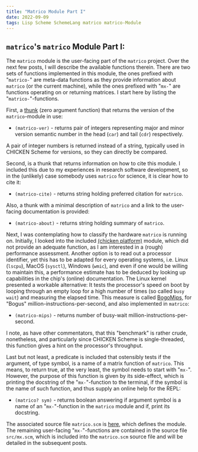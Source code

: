 ```yaml
---
title: "Matrico Module Part I"
date: 2022-09-09
tags: Lisp Scheme SchemeLang matrico matrico-Module
---
```


## `matrico`'s `matrico` Module Part I:

The `matrico` module is the user-facing part of the `matrico` project.
Over the next few posts, I will describe the available functions therein.
There are two sets of functions implemented in this module,
the ones prefixed with "`matrico-`" are meta-data functions as they provide information about `matrico` (or the current machine),
while the ones prefixed with "`mx-`" are functions operating on or returning matrices.
I start here by listing the "`matrico-`"-functions.

First, a [thunk](https://en.wikipedia.org/wiki/Thunk#Functional_programming) (zero argument function) that returns the
version of the `matrico`-module in use:

* `(matrico-ver)` - returns pair of integers representing major and minor version semantic number in the head (`car`) and tail (`cdr`) respectively.

A pair of integer numbers is returned instead of a string, typically used in CHICKEN Scheme for versions,
so they can directly be compared.

Second, is a thunk that returns information on how to cite this module.
I included this due to my experiences in research software development,
so in the (unlikely) case somebody uses `matrico` for science, it is clear how to cite it:

* `(matrico-cite)` - returns string holding preferred citation for `matrico`.

Also, a thunk with a minimal description of `matrico` and a link to the user-facing documentation is provided:

* `(matrico-about)` - returns string holding summary of `matrico`.

Next, I was contemplating how to classify the hardware `matrico` is running on.
Initially, I looked into the included [(chicken platform)](http://wiki.call-cc.org/man/5/Module%20(chicken%20platform)) module,
which did not provide an adequate function, as I am interested in a (rough) performance assessment.
Another option is to read out a processor identifier,
yet this has to be adapted for every operating systems, i.e. Linux (`lscpu`), MacOS (`sysctl`), Windows (`wmic`),
and even if one would be willing to maintain this, a performance estimate has to be deduced by looking up capabilities
in the chip's (online) documentation.
The Linux kernel presented a workable alternative: It tests the processor's speed on boot by looping through an empty loop
for a high number of times  (so called `busy wait`) and measuring the elapsed time.
This measure is called [BogoMips](https://en.wikipedia.org/wiki/BogoMips),
for "Bogus" million-instructions-per-second, and also implemented in `matrico`:

* `(matrico-mips)` - returns number of busy-wait million-instructions-per-second.

I note, as have other commentators, that this "benchmark" is rather crude, nonetheless,
and particularly since CHICKEN Scheme is single-threaded, this function gives a hint on the processor's throughput.

Last but not least, a predicate is included that ostensibly tests if the argument, of type symbol,
is a name of a matrix function of `matrico`.
This means, to return true, at the very least, the symbol needs to start with "`mx-`".
However, the purpose of this function is given by its side-effect,
which is printing the docstring of the "`mx-`"-function to the terminal,
if the symbol is the name of such function, and thus supply an online help for the REPL:

* `(matrico? sym)` - returns boolean answering if argument symbol is a name of an "`mx-`"-function in the `matrico` module and if, print its docstring.

The associated source file `matrico.scm` is [here](https://github.com/gramian/matrico/blob/main/matrico.scm), which defines the module.
The remaining user-facing "`mx-`"-functions are contained in the source file `src/mx.scm`,
which is included into the `matrico.scm` source file and will be detailed in the subsequent posts.

